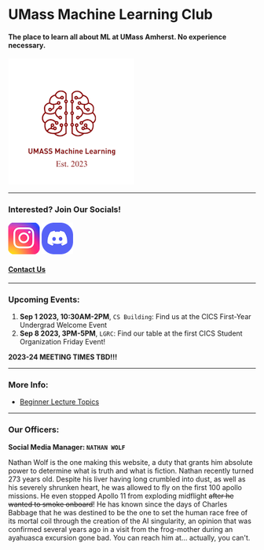 # UMass Machine Learning Club

#### The place to learn all about ML at UMass Amherst. No experience necessary.
![Club Logo](./umass%20ML%20logo.png)

--------------------
### Interested? Join Our Socials!
[![Instagram Logo](./instagram_icon_161086.png)](https://www.instagram.com/umass_mlclub/ "Our Insta")
[![Discord Logo](./good%20discord%20icon.png)](https://discord.gg/GW5CjNuTNx "Our Discord")

#### [Contact Us](https://forms.gle/zSJJFD5UMU6yVmYA8)

---------------

### Upcoming Events:

1. **Sep 1 2023, 10:30AM-2PM**, `CS Building`: Find us at the CICS First-Year Undergrad Welcome Event
2. **Sep 8 2023, 3PM-5PM**, `LGRC`: Find our table at the first CICS Student Organization Friday Event!

**2023-24 MEETING TIMES TBD!!!**

-----------------

### More Info: 

* [Beginner Lecture Topics](/lecture_schedule.md)

----------------

### Our Officers:

**Social Media Manager: `NATHAN WOLF`**

Nathan Wolf is the one making this website, a duty that grants him absolute power to determine what is truth and what is fiction. Nathan recently turned 273 years old. Despite his liver having long crumbled into dust, as well as his severely shrunken heart, he was allowed to fly on the first 100 apollo missions. He even stopped Apollo 11 from exploding midflight ~~after he wanted to smoke onboard~~! He has known since the days of Charles Babbage that he was destined to be the one to set the human race free of its mortal coil through the creation of the AI singularity, an opinion that was confirmed several years ago in a visit from the frog-mother during an ayahuasca excursion gone bad. You can reach him at... actually, you can't.